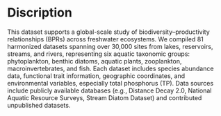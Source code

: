 # Discription

This dataset supports a global-scale study of biodiversity–productivity relationships (BPRs) across freshwater ecosystems. 
We compiled 81 harmonized datasets spanning over 30,000 sites from lakes, reservoirs, streams, and rivers, representing six
aquatic taxonomic groups: phytoplankton, benthic diatoms, aquatic plants, zooplankton, macroinvertebrates, and fish. Each 
dataset includes species abundance data, functional trait information, geographic coordinates, and environmental variables, 
especially total phosphorus (TP). Data sources include publicly available databases (e.g., Distance Decay 2.0, National 
Aquatic Resource Surveys, Stream Diatom Dataset) and contributed unpublished datasets.

